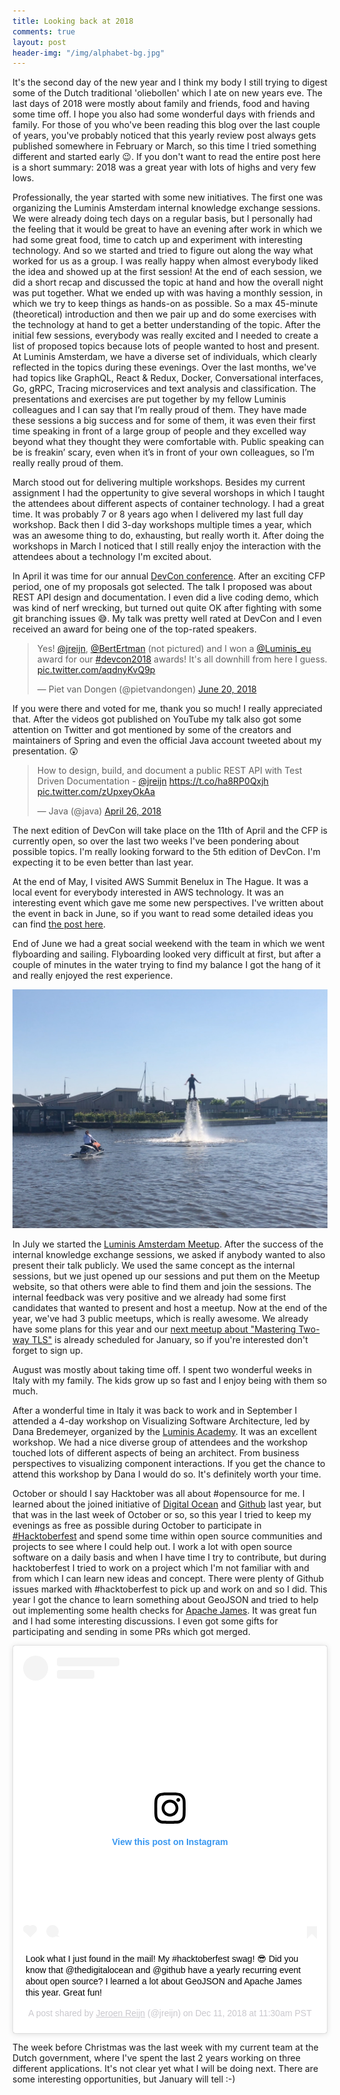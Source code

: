 ```yaml
---
title: Looking back at 2018
comments: true
layout: post
header-img: "/img/alphabet-bg.jpg"
---
```


It's the second day of the new year and I think my body I still trying to digest some of the Dutch traditional 'oliebollen' which I ate on new years eve. The last days of 2018 were mostly about family and friends, food and having some time off. I hope you also had some wonderful days with friends and family. For those of you who've been reading this blog over the last couple of years, you've probably noticed that this yearly review post always gets published somewhere in February or March, so this time I tried something different and started early 😉.  If you don't want to read the entire post here is a short summary: 2018 was a great year with lots of highs and very few lows.

Professionally, the year started with some new initiatives. The first one was organizing the Luminis Amsterdam internal knowledge exchange sessions. We were already doing tech days on a regular basis, but I personally had the feeling that it would be great to have an evening after work in which we had some great food, time to catch up and experiment with interesting technology. And so we started and tried to figure out along the way what worked for us as a group. I was really happy when almost everybody liked the idea and showed up at the first session! At the end of each session, we did a short recap and discussed the topic at hand and how the overall night was put together. What we ended up with was having a monthly session, in which we try to keep things as hands-on as possible. So a max 45-minute (theoretical) introduction and then we pair up and do some exercises with the technology at hand to get a better understanding of the topic. After the initial few sessions, everybody was really excited and I needed to create a list of proposed topics because lots of people wanted to host and present. 
At Luminis Amsterdam, we have a diverse set of individuals, which clearly reflected in the topics during these evenings. Over the last months, we've had topics like GraphQL, React & Redux, Docker, Conversational interfaces, Go, gRPC, Tracing microservices and text analysis and classification. The presentations and exercises are put together by my fellow Luminis colleagues and I can say that I’m really proud of them. They have made these sessions a big success and for some of them, it was even their first time speaking in front of a large group of people and they excelled way beyond what they thought they were comfortable with. Public speaking can be is freakin’ scary, even when it’s in front of your own colleagues, so I’m really really proud of them.

March stood out for delivering multiple workshops. Besides my current assignment I had the oppertunity to give several worshops in which I taught the attendees about different aspects of container technology. I had a great time. It was probably 7 or 8 years ago when I delivered my last full day workshop. Back then I did 3-day workshops multiple times a year, which was an awesome thing to do, exhausting, but really worth it. After doing the workshops in March I noticed that I still really enjoy the interaction with the attendees about a technology I'm excited about.

In April it was time for our annual [DevCon conference](http://devcon.luminis.eu/). After an exciting CFP period, one of my proposals got selected. The talk I proposed was about REST API design and documentation. I even did a live coding demo, which was kind of nerf wrecking, but turned out quite OK after fighting with some git branching issues 😅. My talk was pretty well rated at DevCon and I even received an award for being one of the top-rated speakers.

<blockquote class="twitter-tweet" data-lang="en"><p lang="en" dir="ltr">Yes! <a href="https://twitter.com/jreijn?ref_src=twsrc%5Etfw">@jreijn</a>, <a href="https://twitter.com/BertErtman?ref_src=twsrc%5Etfw">@BertErtman</a> (not pictured) and I won a <a href="https://twitter.com/Luminis_eu?ref_src=twsrc%5Etfw">@Luminis_eu</a> award for our <a href="https://twitter.com/hashtag/devcon2018?src=hash&amp;ref_src=twsrc%5Etfw">#devcon2018</a> awards! It&#39;s all downhill from here I guess. <a href="https://t.co/aqdnyKvQ9p">pic.twitter.com/aqdnyKvQ9p</a></p>&mdash; Piet van Dongen (@pietvandongen) <a href="https://twitter.com/pietvandongen/status/1009495176950272000?ref_src=twsrc%5Etfw">June 20, 2018</a></blockquote> <script async src="https://platform.twitter.com/widgets.js" charset="utf-8"></script> 


If you were there and voted for me, thank you so much! I really appreciated that. After the videos got published on YouTube my talk also got some attention on Twitter and got mentioned by some of the creators and maintainers of Spring and even the official Java account tweeted about my presentation. 😲

<blockquote class="twitter-tweet" data-lang="en"><p lang="en" dir="ltr">How to design, build, and document a public REST API with Test Driven Documentation - <a href="https://twitter.com/jreijn?ref_src=twsrc%5Etfw">@jreijn</a> <a href="https://t.co/ha8RP0Qxjh">https://t.co/ha8RP0Qxjh</a> <a href="https://t.co/zUpxeyOkAa">pic.twitter.com/zUpxeyOkAa</a></p>&mdash; Java (@java) <a href="https://twitter.com/java/status/989573323951673344?ref_src=twsrc%5Etfw">April 26, 2018</a></blockquote> <script async src="https://platform.twitter.com/widgets.js" charset="utf-8"></script> 

The next edition of DevCon will take place on the 11th of April and the CFP is currently open, so over the last two weeks I've been pondering about possible topics. I'm really looking forward to the 5th edition of DevCon. I'm expecting it to be even better than last year.

At the end of May, I visited AWS Summit Benelux in The Hague. It was a local event for everybody interested in AWS technology. It was an interesting event which gave me some new perspectives. I've written about the event in back in June, so if you want to read some detailed ideas you can find [the post here](/2018/06/looking-back-on-aws-summit-benelux-2018.html). 

End of June we had a great social weekend with the team in which we went flyboarding and sailing. Flyboarding looked very difficult at first, but after a couple of minutes in the water trying to find my balance I got the hang of it and really enjoyed the rest experience.

![Flyboarding during the Luminis Amsterdam Social](/assets/2018/flyboarding.jpg)


In July we started the [Luminis Amsterdam Meetup](https://www.meetup.com/Luminis-Amsterdam-Meetup/). After the success of the internal knowledge exchange sessions, we asked if anybody wanted to also present their talk publicly. We used the same concept as the internal sessions, but we just opened up our sessions and put them on the Meetup website, so that others were able to find them and join the sessions. The internal feedback was very positive and we already had some first candidates that wanted to present and host a meetup. Now at the end of the year, we've had 3 public meetups, which is really awesome. We already have some plans for this year and our [next meetup about "Mastering Two-way TLS"](https://www.meetup.com/Luminis-Amsterdam-Meetup/events/256968048/) is already scheduled for January, so if you're interested don't forget to sign up.



August was mostly about taking time off. I spent two wonderful weeks in Italy with my family. The kids grow up so fast and I enjoy being with them so much.

After a wonderful time in Italy it was back to work and in September I attended a 4-day workshop on Visualizing Software Architecture, led by Dana Bredemeyer, organized by the [Luminis Academy](http://academy.luminis.eu/). It was an excellent workshop. We had a nice diverse group of attendees and the workshop touched lots of different aspects of being an architect. From business perspectives to visualizing component interactions. If you get the chance to attend this workshop by Dana I would do so. It's definitely worth your time.

October or should I say Hacktober was all about #opensource for me. I learned about the joined initiative of [Digital Ocean](http://digitalocean.com/) and [Github](https://github.com) last year, but that was in the last week of October or so, so this year I tried to keep my evenings as free as possible during October to participate in  [#Hacktoberfest](https://hacktoberfest.digitalocean.com) and spend some time within open source communities and projects to see where I could help out. I work a lot with open source software on a daily basis and when I have time I try to contribute, but during hacktoberfest I tried to work on a project which I'm not familiar with and from which I can learn new ideas and concept. There were plenty of Github issues marked with #hacktoberfest to pick up and work on and so I did. This year I got the chance to learn something about GeoJSON and tried to help out implementing some health checks for [Apache James](http://james.apache.org). It was great fun and I had some interesting discussions. I even got some gifts for participating and sending in some PRs which got merged.

<blockquote class="instagram-media" data-instgrm-captioned data-instgrm-permalink="https://www.instagram.com/p/BrQkNnggCJP/?utm_source=ig_embed&amp;utm_medium=loading" data-instgrm-version="12" style=" background:#FFF; border:0; border-radius:3px; box-shadow:0 0 1px 0 rgba(0,0,0,0.5),0 1px 10px 0 rgba(0,0,0,0.15); margin: 1px; max-width:540px; min-width:326px; padding:0; width:99.375%; width:-webkit-calc(100% - 2px); width:calc(100% - 2px);"><div style="padding:16px;"> <a href="https://www.instagram.com/p/BrQkNnggCJP/?utm_source=ig_embed&amp;utm_medium=loading" style=" background:#FFFFFF; line-height:0; padding:0 0; text-align:center; text-decoration:none; width:100%;" target="_blank"> <div style=" display: flex; flex-direction: row; align-items: center;"> <div style="background-color: #F4F4F4; border-radius: 50%; flex-grow: 0; height: 40px; margin-right: 14px; width: 40px;"></div> <div style="display: flex; flex-direction: column; flex-grow: 1; justify-content: center;"> <div style=" background-color: #F4F4F4; border-radius: 4px; flex-grow: 0; height: 14px; margin-bottom: 6px; width: 100px;"></div> <div style=" background-color: #F4F4F4; border-radius: 4px; flex-grow: 0; height: 14px; width: 60px;"></div></div></div><div style="padding: 19% 0;"></div><div style="display:block; height:50px; margin:0 auto 12px; width:50px;"><svg width="50px" height="50px" viewBox="0 0 60 60" version="1.1" xmlns="https://www.w3.org/2000/svg" xmlns:xlink="https://www.w3.org/1999/xlink"><g stroke="none" stroke-width="1" fill="none" fill-rule="evenodd"><g transform="translate(-511.000000, -20.000000)" fill="#000000"><g><path d="M556.869,30.41 C554.814,30.41 553.148,32.076 553.148,34.131 C553.148,36.186 554.814,37.852 556.869,37.852 C558.924,37.852 560.59,36.186 560.59,34.131 C560.59,32.076 558.924,30.41 556.869,30.41 M541,60.657 C535.114,60.657 530.342,55.887 530.342,50 C530.342,44.114 535.114,39.342 541,39.342 C546.887,39.342 551.658,44.114 551.658,50 C551.658,55.887 546.887,60.657 541,60.657 M541,33.886 C532.1,33.886 524.886,41.1 524.886,50 C524.886,58.899 532.1,66.113 541,66.113 C549.9,66.113 557.115,58.899 557.115,50 C557.115,41.1 549.9,33.886 541,33.886 M565.378,62.101 C565.244,65.022 564.756,66.606 564.346,67.663 C563.803,69.06 563.154,70.057 562.106,71.106 C561.058,72.155 560.06,72.803 558.662,73.347 C557.607,73.757 556.021,74.244 553.102,74.378 C549.944,74.521 548.997,74.552 541,74.552 C533.003,74.552 532.056,74.521 528.898,74.378 C525.979,74.244 524.393,73.757 523.338,73.347 C521.94,72.803 520.942,72.155 519.894,71.106 C518.846,70.057 518.197,69.06 517.654,67.663 C517.244,66.606 516.755,65.022 516.623,62.101 C516.479,58.943 516.448,57.996 516.448,50 C516.448,42.003 516.479,41.056 516.623,37.899 C516.755,34.978 517.244,33.391 517.654,32.338 C518.197,30.938 518.846,29.942 519.894,28.894 C520.942,27.846 521.94,27.196 523.338,26.654 C524.393,26.244 525.979,25.756 528.898,25.623 C532.057,25.479 533.004,25.448 541,25.448 C548.997,25.448 549.943,25.479 553.102,25.623 C556.021,25.756 557.607,26.244 558.662,26.654 C560.06,27.196 561.058,27.846 562.106,28.894 C563.154,29.942 563.803,30.938 564.346,32.338 C564.756,33.391 565.244,34.978 565.378,37.899 C565.522,41.056 565.552,42.003 565.552,50 C565.552,57.996 565.522,58.943 565.378,62.101 M570.82,37.631 C570.674,34.438 570.167,32.258 569.425,30.349 C568.659,28.377 567.633,26.702 565.965,25.035 C564.297,23.368 562.623,22.342 560.652,21.575 C558.743,20.834 556.562,20.326 553.369,20.18 C550.169,20.033 549.148,20 541,20 C532.853,20 531.831,20.033 528.631,20.18 C525.438,20.326 523.257,20.834 521.349,21.575 C519.376,22.342 517.703,23.368 516.035,25.035 C514.368,26.702 513.342,28.377 512.574,30.349 C511.834,32.258 511.326,34.438 511.181,37.631 C511.035,40.831 511,41.851 511,50 C511,58.147 511.035,59.17 511.181,62.369 C511.326,65.562 511.834,67.743 512.574,69.651 C513.342,71.625 514.368,73.296 516.035,74.965 C517.703,76.634 519.376,77.658 521.349,78.425 C523.257,79.167 525.438,79.673 528.631,79.82 C531.831,79.965 532.853,80.001 541,80.001 C549.148,80.001 550.169,79.965 553.369,79.82 C556.562,79.673 558.743,79.167 560.652,78.425 C562.623,77.658 564.297,76.634 565.965,74.965 C567.633,73.296 568.659,71.625 569.425,69.651 C570.167,67.743 570.674,65.562 570.82,62.369 C570.966,59.17 571,58.147 571,50 C571,41.851 570.966,40.831 570.82,37.631"></path></g></g></g></svg></div><div style="padding-top: 8px;"> <div style=" color:#3897f0; font-family:Arial,sans-serif; font-size:14px; font-style:normal; font-weight:550; line-height:18px;"> View this post on Instagram</div></div><div style="padding: 12.5% 0;"></div> <div style="display: flex; flex-direction: row; margin-bottom: 14px; align-items: center;"><div> <div style="background-color: #F4F4F4; border-radius: 50%; height: 12.5px; width: 12.5px; transform: translateX(0px) translateY(7px);"></div> <div style="background-color: #F4F4F4; height: 12.5px; transform: rotate(-45deg) translateX(3px) translateY(1px); width: 12.5px; flex-grow: 0; margin-right: 14px; margin-left: 2px;"></div> <div style="background-color: #F4F4F4; border-radius: 50%; height: 12.5px; width: 12.5px; transform: translateX(9px) translateY(-18px);"></div></div><div style="margin-left: 8px;"> <div style=" background-color: #F4F4F4; border-radius: 50%; flex-grow: 0; height: 20px; width: 20px;"></div> <div style=" width: 0; height: 0; border-top: 2px solid transparent; border-left: 6px solid #f4f4f4; border-bottom: 2px solid transparent; transform: translateX(16px) translateY(-4px) rotate(30deg)"></div></div><div style="margin-left: auto;"> <div style=" width: 0px; border-top: 8px solid #F4F4F4; border-right: 8px solid transparent; transform: translateY(16px);"></div> <div style=" background-color: #F4F4F4; flex-grow: 0; height: 12px; width: 16px; transform: translateY(-4px);"></div> <div style=" width: 0; height: 0; border-top: 8px solid #F4F4F4; border-left: 8px solid transparent; transform: translateY(-4px) translateX(8px);"></div></div></div></a> <p style=" margin:8px 0 0 0; padding:0 4px;"> <a href="https://www.instagram.com/p/BrQkNnggCJP/?utm_source=ig_embed&amp;utm_medium=loading" style=" color:#000; font-family:Arial,sans-serif; font-size:14px; font-style:normal; font-weight:normal; line-height:17px; text-decoration:none; word-wrap:break-word;" target="_blank">Look what I just found in the mail! My #hacktoberfest swag! 😎 Did you know that @thedigitalocean and @github have a yearly recurring event about open source? I learned a lot about GeoJSON and Apache James this year. Great fun!</a></p> <p style=" color:#c9c8cd; font-family:Arial,sans-serif; font-size:14px; line-height:17px; margin-bottom:0; margin-top:8px; overflow:hidden; padding:8px 0 7px; text-align:center; text-overflow:ellipsis; white-space:nowrap;">A post shared by <a href="https://www.instagram.com/jreijn/?utm_source=ig_embed&amp;utm_medium=loading" style=" color:#c9c8cd; font-family:Arial,sans-serif; font-size:14px; font-style:normal; font-weight:normal; line-height:17px;" target="_blank"> Jeroen Reijn</a> (@jreijn) on <time style=" font-family:Arial,sans-serif; font-size:14px; line-height:17px;" datetime="2018-12-11T19:30:28+00:00">Dec 11, 2018 at 11:30am PST</time></p></div></blockquote> <script async src="//www.instagram.com/embed.js"></script>

The week before Christmas was the last week with my current team at the Dutch government, where I've spent the last 2 years working on three different applications. It's not clear yet what I will be doing next. There are some interesting opportunities, but January will tell :-)